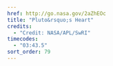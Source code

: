 ```yaml
---
href: http://go.nasa.gov/2aZhEOc
title: "Pluto&rsquo;s Heart"
credits:
  - "Credit: NASA/APL/SwRI"
timecodes:
  - "03:43.5"
sort_order: 79
---
```

